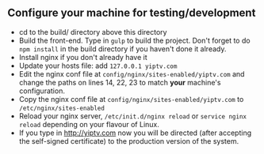 Configure your machine for testing/development
-----
   * cd to the build/ directory above this directory
   * Build the front-end. Type in `gulp` to build the project. Don't forget to do `npm install` in the build directory if you haven't done it already.
   * Install nginx if you don't already have it
   * Update your hosts file: add `127.0.0.1 yiptv.com`
   * Edit the nginx conf file at `config/nginx/sites-enabled/yiptv.com` and change the paths on lines 14, 22, 23 to match **your** machine's configuration.
   * Copy the nginx conf file at `config/nginx/sites-enabled/yiptv.com` to `/etc/nginx/sites-enabled`
   * Reload your nginx server, `/etc/init.d/nginx reload` or `service nginx reload` depending on your flavour of Linux.
   * If you type in http://yiptv.com now you will be directed (after accepting the self-signed certificate) to the production version of the system.
